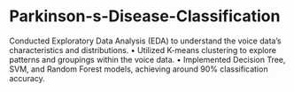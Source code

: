 # Parkinson-s-Disease-Classification
Conducted Exploratory Data Analysis (EDA) to understand the voice data’s characteristics and distributions. • Utilized K-means clustering to explore patterns and groupings within the voice data. • Implemented Decision Tree, SVM, and Random Forest models, achieving around 90% classification accuracy.

